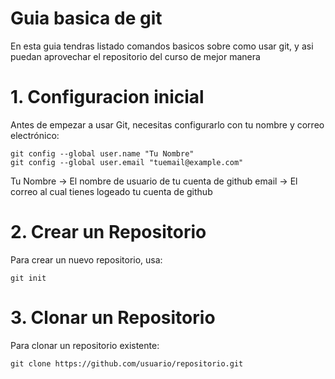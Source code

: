 # Guia basica de git
En esta guia tendras listado comandos basicos sobre como usar git, y asi puedan aprovechar el repositorio
del curso de mejor manera

# 1. Configuracion inicial
Antes de empezar a usar Git, necesitas configurarlo con tu nombre y correo electrónico:
```
git config --global user.name "Tu Nombre"
git config --global user.email "tuemail@example.com"
```
Tu Nombre -> El nombre de usuario de tu cuenta de github
email -> El correo al cual tienes logeado tu cuenta de github

# 2. Crear un Repositorio
Para crear un nuevo repositorio, usa:
```
git init
```

# 3. Clonar un Repositorio
Para clonar un repositorio existente:
```
git clone https://github.com/usuario/repositorio.git
```
